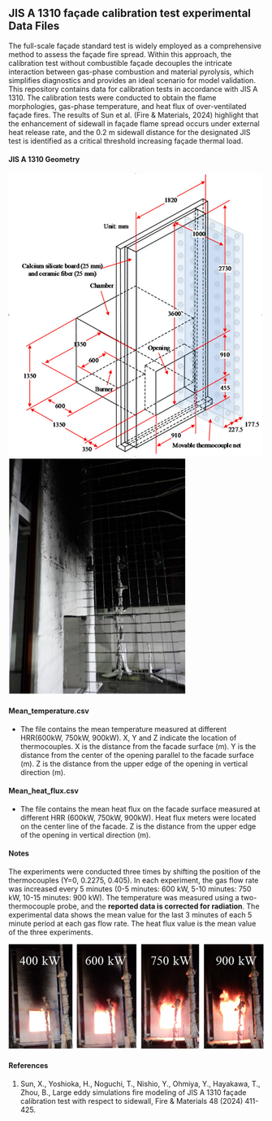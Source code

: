 ## JIS A 1310 façade calibration test experimental Data Files

The full-scale façade standard test is widely employed as a comprehensive method to assess the façade fire spread. Within this approach, the calibration test without combustible façade decouples the intricate interaction between gas-phase combustion and material pyrolysis, which simplifies diagnostics and provides an ideal scenario for model validation. This repository contains data for calibration tests in accordance with JIS A 1310. The calibration tests
were conducted to obtain the flame morphologies, gas-phase temperature, and heat flux of over-ventilated façade fires. The results of Sun et al. (Fire & Materials, 2024) highlight that the enhancement of sidewall in façade flame spread occurs under external heat release rate, and the 0.2 m sidewall distance for the designated JIS test is identified as a critical threshold increasing façade thermal load.

#### JIS A 1310 Geometry

<img src="JIS_A_1310_geometry.png" alt="Alt text" width="500"/> <img src="Sun_FAM_2024_TC_tree.png" alt="Alt text" width="350"/>


#### Mean_temperature.csv
* The file contains the mean temperature measured at different HRR(600kW, 750kW, 900kW).
  X, Y and Z indicate the location of thermocouples.
  X is the distance from the facade surface (m).
  Y is the distance from the center of the opening parallel to the facade surface (m).
  Z is the distance from the upper edge of the opening in vertical direction (m).

#### Mean_heat_flux.csv
* The file contains the mean heat flux on the facade surface measured at different HRR (600kW, 750kW, 900kW).
  Heat flux meters were located on the center line of the facade.
  Z is the distance from the upper edge of the opening in vertical direction (m).

#### Notes
The experiments were conducted three times by shifting the position of the thermocouples (Y=0, 0.2275, 0.405). In each experiment, the gas flow rate was increased every 5 minutes (0-5 minutes: 600 kW, 5-10 minutes: 750 kW, 10-15 minutes: 900 kW).  The temperature was measured using a two-thermocouple probe, and the **reported data is corrected for radiation**. The experimental data shows the mean value for the last 3 minutes of each 5 minute period at each gas flow rate. The heat flux value is the mean value of the three experiments.

<img src="Sun_FAM_2024_flame_images.png" alt="Alt text" width="850"/>

#### References
1. Sun, X., Yoshioka, H., Noguchi, T., Nishio, Y., Ohmiya, Y., Hayakawa, T., Zhou, B., Large eddy simulations fire modeling of JIS A 1310 façade calibration test with respect to sidewall, Fire & Materials  48 (2024) 411-425.